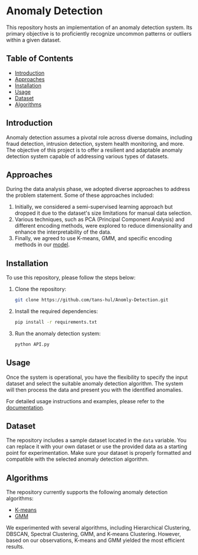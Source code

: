 # Anomaly Detection

This repository hosts an implementation of an anomaly detection system. Its primary objective is to proficiently recognize uncommon patterns or outliers within a given dataset.

## Table of Contents

- [Introduction](#introduction)
- [Approaches](#approaches)
- [Installation](#installation)
- [Usage](#usage)
- [Dataset](#dataset)
- [Algorithms](#algorithms)

## Introduction

Anomaly detection assumes a pivotal role across diverse domains, including fraud detection, intrusion detection, system health monitoring, and more. The objective of this project is to offer a resilient and adaptable anomaly detection system capable of addressing various types of datasets.
 
## Approaches
During the data analysis phase, we adopted diverse approaches to address the problem statement. Some of these approaches included:
1. Initially, we considered a semi-supervised learning approach but dropped it due to the dataset's size limitations for manual data selection.
2. Various techniques, such as PCA (Principal Component Analysis) and different encoding methods, were explored to reduce dimensionality and enhance the interpretability of the data.
3. Finally, we agreed to use K-means, GMM, and specific encoding methods in our [model](https://github.com/tans-hul/Anomly-Detection/blob/main/notebooks/Model%20Creation%20(1%20crore)%20(main).ipynb).

## Installation

To use this repository, please follow the steps below:

1. Clone the repository:

   ```bash
   git clone https://github.com/tans-hul/Anomly-Detection.git
   ```

2. Install the required dependencies:

   ```bash
   pip install -r requirements.txt
   ```

3. Run the anomaly detection system:

   ```bash
   python API.py
   ```

## Usage

Once the system is operational, you have the flexibility to specify the input dataset and select the suitable anomaly detection algorithm. The system will then process the data and present you with the identified anomalies.

For detailed usage instructions and examples, please refer to the [documentation](#).

## Dataset

The repository includes a sample dataset located in the `data` variable. You can replace it with your own dataset or use the provided data as a starting point for experimentation. Make sure your dataset is properly formatted and compatible with the selected anomaly detection algorithm.

## Algorithms

The repository currently supports the following anomaly detection algorithms:

- [K-means](https://en.wikipedia.org/wiki/K-means_clustering)
- [GMM](https://en.wikipedia.org/wiki/Mixture_model)

We experimented with several algorithms, including Hierarchical Clustering, DBSCAN, Spectral Clustering, GMM, and K-means Clustering. However, based on our observations, K-means and GMM yielded the most efficient results.

